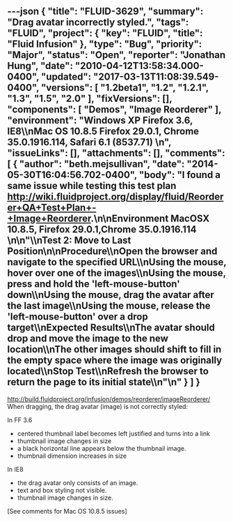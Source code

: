 ---json
{
  "title": "FLUID-3629",
  "summary": "Drag avatar incorrectly styled.",
  "tags": "FLUID",
  "project": {
    "key": "FLUID",
    "title": "Fluid Infusion"
  },
  "type": "Bug",
  "priority": "Major",
  "status": "Open",
  "reporter": "Jonathan Hung",
  "date": "2010-04-12T13:58:34.000-0400",
  "updated": "2017-03-13T11:08:39.549-0400",
  "versions": [
    "1.2beta1",
    "1.2",
    "1.2.1",
    "1.3",
    "1.5",
    "2.0"
  ],
  "fixVersions": [],
  "components": [
    "Demos",
    "Image Reorderer"
  ],
  "environment": "Windows XP Firefox 3.6, IE8\\\nMac OS 10.8.5 Firefox 29.0.1, Chrome 35.0.1916.114, Safari 6.1 (8537.71)&#x20;\n",
  "issueLinks": [],
  "attachments": [],
  "comments": [
    {
      "author": "beth.mejsullivan",
      "date": "2014-05-30T16:04:56.702-0400",
      "body": "I found a same issue while testing this test plan <http://wiki.fluidproject.org/display/fluid/Reorderer+QA+Test+Plan+-+Image+Reorderer>.\n\nEnvironment MacOSX 10.8.5, Firefox 29.0.1,Chrome 35.0.1916.114&#x20;\n\n\"\\\nTest 2: Move to Last Position\n\nProcedure\\\nOpen the browser and navigate to the specified URL\\\nUsing the mouse, hover over one of the images\\\nUsing the mouse, press and hold the 'left-mouse-button' down\\\nUsing the mouse, drag the avatar after the last image\\\nUsing the mouse, release the 'left-mouse-button' over a drop target\\\nExpected Results\\\nThe avatar should drop and move the image to the new location\\\nThe other images should shift to fill in the empty space where the image was originally located\\\nStop Test\\\nRefresh the browser to return the page to its initial state\\\n\"\n"
    }
  ]
}
---
<http://build.fluidproject.org/infusion/demos/reorderer/imageReorderer/>\
When dragging, the drag avatar (image) is not correctly styled:

In FF 3.6

* centered thumbnail label becomes left justified and turns into a link
* thumbnail image changes in size
* a black horizontal line appears below the thumbnail image.
* thumbnail dimension increases in size

In IE8

* the drag avatar only consists of an image.
* text and box styling not visible.
* thumbnail image changes in size.

\[See comments for Mac OS 10.8.5 issues]

        